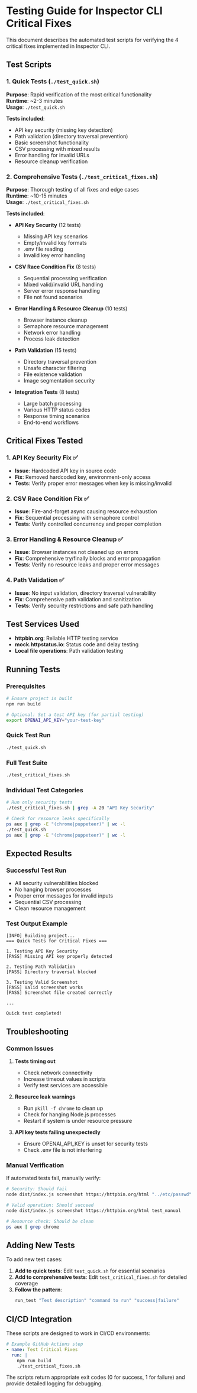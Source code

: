 # Testing Guide for Inspector CLI Critical Fixes

This document describes the automated test scripts for verifying the 4 critical fixes implemented in Inspector CLI.

## Test Scripts

### 1. Quick Tests (`./test_quick.sh`)

**Purpose**: Rapid verification of the most critical functionality  
**Runtime**: ~2-3 minutes  
**Usage**: `./test_quick.sh`

**Tests included**:
- API key security (missing key detection)
- Path validation (directory traversal prevention)
- Basic screenshot functionality
- CSV processing with mixed results
- Error handling for invalid URLs
- Resource cleanup verification

### 2. Comprehensive Tests (`./test_critical_fixes.sh`)

**Purpose**: Thorough testing of all fixes and edge cases  
**Runtime**: ~10-15 minutes  
**Usage**: `./test_critical_fixes.sh`

**Tests included**:
- **API Key Security** (12 tests)
  - Missing API key scenarios
  - Empty/invalid key formats
  - .env file reading
  - Invalid key error handling
  
- **CSV Race Condition Fix** (8 tests)  
  - Sequential processing verification
  - Mixed valid/invalid URL handling
  - Server error response handling
  - File not found scenarios
  
- **Error Handling & Resource Cleanup** (10 tests)
  - Browser instance cleanup
  - Semaphore resource management
  - Network error handling
  - Process leak detection
  
- **Path Validation** (15 tests)
  - Directory traversal prevention
  - Unsafe character filtering
  - File existence validation
  - Image segmentation security
  
- **Integration Tests** (8 tests)
  - Large batch processing
  - Various HTTP status codes
  - Response timing scenarios
  - End-to-end workflows

## Critical Fixes Tested

### 1. API Key Security Fix ✅
- **Issue**: Hardcoded API key in source code
- **Fix**: Removed hardcoded key, environment-only access
- **Tests**: Verify proper error messages when key is missing/invalid

### 2. CSV Race Condition Fix ✅  
- **Issue**: Fire-and-forget async causing resource exhaustion
- **Fix**: Sequential processing with semaphore control
- **Tests**: Verify controlled concurrency and proper completion

### 3. Error Handling & Resource Cleanup ✅
- **Issue**: Browser instances not cleaned up on errors
- **Fix**: Comprehensive try/finally blocks and error propagation
- **Tests**: Verify no resource leaks and proper error messages

### 4. Path Validation ✅
- **Issue**: No input validation, directory traversal vulnerability
- **Fix**: Comprehensive path validation and sanitization
- **Tests**: Verify security restrictions and safe path handling

## Test Services Used

- **httpbin.org**: Reliable HTTP testing service
- **mock.httpstatus.io**: Status code and delay testing
- **Local file operations**: Path validation testing

## Running Tests

### Prerequisites
```bash
# Ensure project is built
npm run build

# Optional: Set a test API key (for partial testing)
export OPENAI_API_KEY="your-test-key"
```

### Quick Test Run
```bash
./test_quick.sh
```

### Full Test Suite
```bash
./test_critical_fixes.sh
```

### Individual Test Categories
```bash
# Run only security tests
./test_critical_fixes.sh | grep -A 20 "API Key Security"

# Check for resource leaks specifically
ps aux | grep -E "(chrome|puppeteer)" | wc -l
./test_quick.sh
ps aux | grep -E "(chrome|puppeteer)" | wc -l
```

## Expected Results

### Successful Test Run
- All security vulnerabilities blocked
- No hanging browser processes
- Proper error messages for invalid inputs
- Sequential CSV processing
- Clean resource management

### Test Output Example
```
[INFO] Building project...
=== Quick Tests for Critical Fixes ===

1. Testing API Key Security
[PASS] Missing API key properly detected

2. Testing Path Validation  
[PASS] Directory traversal blocked

3. Testing Valid Screenshot
[PASS] Valid screenshot works
[PASS] Screenshot file created correctly

...

Quick test completed!
```

## Troubleshooting

### Common Issues

1. **Tests timing out**
   - Check network connectivity
   - Increase timeout values in scripts
   - Verify test services are accessible

2. **Resource leak warnings**
   - Run `pkill -f chrome` to clean up
   - Check for hanging Node.js processes
   - Restart if system is under resource pressure

3. **API key tests failing unexpectedly**
   - Ensure OPENAI_API_KEY is unset for security tests
   - Check .env file is not interfering

### Manual Verification

If automated tests fail, manually verify:

```bash
# Security: Should fail
node dist/index.js screenshot https://httpbin.org/html "../etc/passwd"

# Valid operation: Should succeed  
node dist/index.js screenshot https://httpbin.org/html test_manual

# Resource check: Should be clean
ps aux | grep chrome
```

## Adding New Tests

To add new test cases:

1. **Add to quick tests**: Edit `test_quick.sh` for essential scenarios
2. **Add to comprehensive tests**: Edit `test_critical_fixes.sh` for detailed coverage
3. **Follow the pattern**:
   ```bash
   run_test "Test description" "command to run" "success|failure"
   ```

## CI/CD Integration

These scripts are designed to work in CI/CD environments:

```yaml
# Example GitHub Actions step
- name: Test Critical Fixes
  run: |
    npm run build
    ./test_critical_fixes.sh
```

The scripts return appropriate exit codes (0 for success, 1 for failure) and provide detailed logging for debugging.